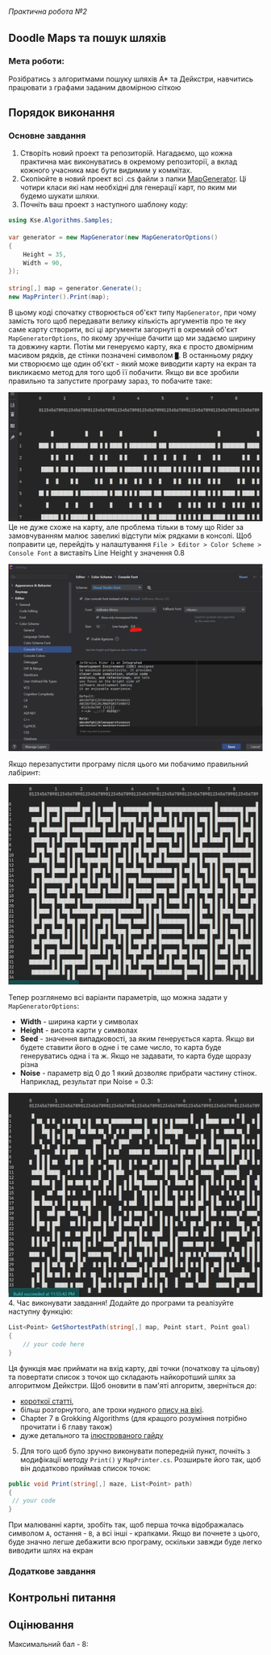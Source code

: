 ###### Практична робота №2
## Doodle Maps та пошук шляхів

### Мета роботи:
Розібратись з алгоритмами пошуку шляхів A* та Дейкстри, навчитись працювати з графами заданим двомірною сіткою 

## Порядок виконання

### Основне завдання

1. Створіть новий проект та репозиторій. Нагадаємо, що кожна практична має виконуватись в окремому репозиторії, а вклад кожного учасника має бути видимим у коммітах.
2. Скопіюйте в новий проект всі .cs файли з папки [MapGenerator](./../samples/MapGenerator). Ці чотири класи які нам необхідні для генерації карт, по яким ми будемо шукати шляхи.
3. Почніть ваш проект з наступного шаблону коду:
```C#
using Kse.Algorithms.Samples;

var generator = new MapGenerator(new MapGeneratorOptions()
{
    Height = 35,
    Width = 90,
});

string[,] map = generator.Generate();
new MapPrinter().Print(map);
```
В цьому коді спочатку створюється об'єкт типу `MapGenerator`, при чому замість того щоб передавати велику кількість аргументів про те яку саме карту створити, всі ці аргументи загорнуті в окремий об'єкт `MapGeneratorOptions`, по якому зручніше бачити що ми задаємо ширину та довжину карти. Потім ми генеруємо карту, яка є просто двомірним масивом рядків, де стінки позначені символом `█`. В останньому рядку ми створюємо ще один об'єкт - який може виводити карту на екран та викликаємо метод для того щоб її побачити. Якщо ви все зробили правильно та запустите програму зараз, то побачите таке:

![](./../res/map/screen_1.png)
Це не дуже схоже на карту, але проблема тільки в тому що Rider за замовчуванням малює завеликі відступи між рядками в консолі. Щоб поправити це, перейдіть у налаштування `File > Editor > Color Scheme > Console Font` а виставіть Line Height у значення 0.8

![](./../res/map/screen_2.png)

Якщо перезапустити програму після цього ми побачимо правильний лабіринт:

![](./../res/map/screen_3.png)

Тепер розглянемо всі варіанти параметрів, що можна задати у `MapGeneratorOptions`:
- **Width** - ширина карти у символах
- **Height** - висота карти у символах
- **Seed** - значення випадковості, за яким генерується карта. Якщо ви будете ставити його в одне і те саме число, то карта буде генеруватись одна і та ж. Якщо не задавати, то карта буде щоразу різна
- **Noise** - параметр від 0 до 1 який дозволяє прибрати частину стінок. Наприклад, результат при Noise = 0.3:

![](./../res/map/screen_4.png)
4. Час виконувати завдання!
Додайте до програми та реалізуйте наступну функцію:

```C#
List<Point> GetShortestPath(string[,] map, Point start, Point goal)
{
    // your code here
}
```
Ця функція має приймати на вхід карту, дві точки (початкову та цільову) та повертати список з точок що складають найкоротший шлях за алгоритмом Дейкстри. Щоб оновити в пам'яті алгоритм, зверніться до:
- [короткої статті](https://www.programiz.com/dsa/dijkstra-algorithm),
- більш розгорнутого, але трохи нудного [опису на вікі](https://en.wikipedia.org/wiki/Dijkstra%27s_algorithm).
- Chapter 7 в Grokking Algorithms (для кращого розуміння потрібно прочитати і 6 главу також)
- дуже детального та [ілюстрованого гайду](https://www.redblobgames.com/pathfinding/a-star/introduction.html)

5. Для того щоб було зручно виконувати попередній пункт, почніть з модифікації методу `Print()` у `MapPrinter.cs`. Розширьте його так, щоб він додатково приймав список точок:

```C#
public void Print(string[,] maze, List<Point> path)
{
 // your code
}
```
При малюванні карти, зробіть так, щоб перша точка відображалась символом `А`, остання - `В`, а всі інші - крапками. Якщо ви почнете з цього, буде значно легше дебажити всю програму, оскільки завжди буде легко виводити шлях на екран

### Додаткове завдання

## Контрольні питання

## Оцінювання

Максимальний бал - 8:
